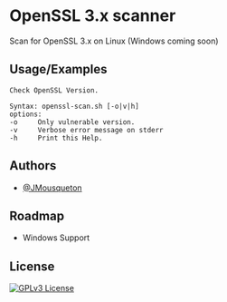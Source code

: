 
# OpenSSL 3.x scanner 

Scan for OpenSSL 3.x on Linux (Windows coming soon)


## Usage/Examples

```❯ ./openssl-scan.sh -h
Check OpenSSL Version.

Syntax: openssl-scan.sh [-o|v|h]
options:
-o     Only vulnerable version.
-v     Verbose error message on stderr
-h     Print this Help.

```


## Authors

- [@JMousqueton](https://www.github.com/JMousqueton)


## Roadmap

- Windows Support 

## License

[![GPLv3 License](https://img.shields.io/badge/License-GPL%20v3-yellow.svg)](https://opensource.org/licenses/)

